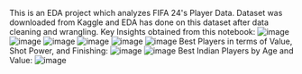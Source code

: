 This is an EDA project which analyzes FIFA 24's Player Data. Dataset was downloaded from Kaggle and EDA has done on this dataset after data cleaning and wrangling. 
Key Insights obtained from this notebook: 
![image](https://github.com/user-attachments/assets/549403fa-fb4e-4f04-a4dc-22b2e07b81d0)
![image](https://github.com/user-attachments/assets/f53e7073-656f-4b8e-b020-7fef94151d21)
![image](https://github.com/user-attachments/assets/606b17e6-2360-4440-be31-799400bd0f9a)
![image](https://github.com/user-attachments/assets/0b496995-3e05-428e-bf6c-c42031ff3dcf)
![image](https://github.com/user-attachments/assets/8e1c7f14-15ed-4a13-adf5-6270df98a7e6)
![image](https://github.com/user-attachments/assets/e63014cf-611b-4eca-aa29-ba092dc58611)
Best Players in terms of Value, Shot Power, and Finishing:
![image](https://github.com/user-attachments/assets/01455e31-5b06-4e2c-8f34-28ea84ef37ad)
![image](https://github.com/user-attachments/assets/d440797c-2ef1-4a9d-944d-5b3bdd358dfe)
Best Indian Players by Age and Value:
![image](https://github.com/user-attachments/assets/1cd968d5-a850-4e11-beed-2e09ecb6fcfd)
